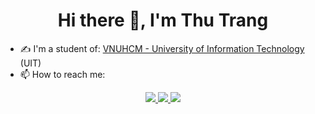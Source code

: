<h1 align="center">Hi there 👋, I'm Thu Trang</h1>

- ✍ I'm a student of: [VNUHCM - University of Information Technology](https://www.uit.edu.vn/) (UIT)
- 📫 How to reach me: 
<p align="center">
  <a href="https://www.facebook.com/dththutrang/" alt="Facebook">
    <img src="https://img.icons8.com/fluent/48/000000/facebook-new.png" target="_blank" />
  </a> 
  <a href="https://github.com/DoThiThuTrang" alt="Github">
    <img src="https://img.icons8.com/fluent/48/000000/github.png"/>
  </a>
  <a href="mailto:dothithutrangntk@gmail.com" alt="Email">
    <img src="https://img.icons8.com/fluent/48/000000/mailing.png"/>
  </a>
</p>
